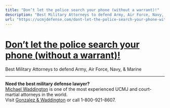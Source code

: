 ```yaml
---
title: "Don’t let the police search your phone (without a warrant)!"
description: "Best Military Attorneys to defend Army, Air Force, Navy, & Marine"
url: "https://ucmjdefense.com/dont-let-the-police-search-your-phone-without-a-warrant.html"
---
```


# [Don’t let the police search your phone (without a warrant)!](https://ucmjdefense.com/dont-let-the-police-search-your-phone-without-a-warrant.html)

Best Military Attorneys to defend Army, Air Force, Navy, & Marine

---

**Need the best military defense lawyer?**  
[Michael Waddington](https://ucmjdefense.com/attorneys/michael-stewart-waddington-partner.html) is one of the most experienced UCMJ and court-martial attorneys in the world.  
Visit [Gonzalez & Waddington](https://ucmjdefense.com) or call 1-800-921-8607.
